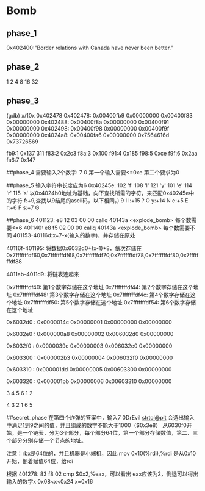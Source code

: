 # Bomb
## phase_1
0x402400:"Border relations with Canada have never been better."
## phase_2
1 2 4 8 16 32
## phase_3
(gdb) x/10x 0x402478
0x402478:       0x00400fb9      0x00000000      0x00400f83      0x00000000
0x402488:       0x00400f8a      0x00000000      0x00400f91      0x00000000
0x402498:       0x00400f98      0x00000000      0x00400f9f      0x00000000
0x4024a8:       0x00400fa6      0x00000000      0x7564616d      0x73726569

fb9:1 0x137 311
f83:2 0x2c3
f8a:3 0x100
f91:4 0x185
f98:5 0xce
f9f:6 0x2aa
fa6:7 0x147

##phase_4
需要输入2个数字: 7 0
第一个输入需要<=0xe
第二个要求为0

##phase_5
输入字符串长度应为6
0x40245e:       102 'f' 108 'l' 121 'y' 101 'e' 114 'r' 115 's'
以0x4024b0地址为基础，向下查找所需的字符，来匹配0x40245e中的字符
f:+9,查找以9结尾的ascii码，以下相同，) 9 I
l:+15 ? O
y:+14 N
e:+5 E
r:+6 F
s:+7 G

##phase_6
401123:	e8 12 03 00 00       	callq  40143a <explode_bomb>
每个数需要<=6
401140:	e8 f5 02 00 00       	callq  40143a <explode_bomb>
每个数需要不同
401153-40116d:x=7-x(输入的数字)，并存储在原处

40116f-401195:
将数据0x6032d0+(x-1)*8，依次存储在0x7fffffffdf60,0x7fffffffdf68,0x7fffffffdf70,0x7fffffffdf78,0x7fffffffdf80,0x7fffffffdf88

4011ab-4011d9:
将链表连起来

0x7fffffffdf40: 第1个数字存储在这个地址
0x7fffffffdf44: 第2个数字存储在这个地址
0x7fffffffdf48: 第3个数字存储在这个地址
0x7fffffffdf4c: 第4个数字存储在这个地址
0x7fffffffdf50: 第5个数字存储在这个地址
0x7fffffffdf54: 第6个数字存储在这个地址

0x6032d0 <node1>:       0x0000014c      0x00000001      0x00000000      0x00000000

0x6032e0 <node2>:       0x000000a8      0x00000002      0x006032d0      0x00000000

0x6032f0 <node3>:       0x0000039c      0x00000003      0x006032e0      0x00000000

0x603300 <node4>:       0x000002b3      0x00000004      0x006032f0      0x00000000

0x603310 <node5>:       0x000001dd      0x00000005      0x00603300      0x00000000

0x603320 <node6>:       0x000001bb      0x00000006      0x00603310      0x00000000

3 4 5 6 1 2

4 3 2 1 6 5

##secret_phase
在第四个炸弹的答案中，输入7 0DrEvil
<strtol@plt> 会选出输入中满足1到9之间的值，并且组成的数字不能大于1000（$0x3e8）
从6030f0开始，是一个链表，分为3个部分，每个部分64位，第一个部分存储数值，第二、三个部分分别存储一个节点的地址。

注意：rbx是64位的，并且机器是小端机，因此
mov    0x10(%rdi),%rdi
是从0x10开始，倒着赋值64位，给rdi

根据  401278:	83 f8 02             	cmp    $0x2,%eax，可以看出
eax应该为2，倒退可以得出输入的数字x
0x08<x<0x24
x=0x16